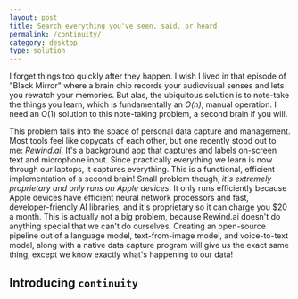 ```yaml
---
layout: post
title: Search everything you've seen, said, or heard
permalink: /continuity/
category: desktop
type: solution
---
```

I forget things too quickly after they happen. I wish I lived in that episode of "Black Mirror" where a brain chip records your audiovisual senses and lets you rewatch your memories. But alas, the ubiquitous solution is to note-take the things you learn, which is fundamentally an *O(n)*, manual operation. I need an O(1) solution to this note-taking problem, a second brain if you will.

This problem falls into the space of personal data capture and management. Most tools feel like copycats of each other, but one recently stood out to me: *Rewind.ai*. It's a background app that captures and labels on-screen text and microphone input. Since practically everything we learn is now through our laptops, it captures everything. This is a functional, efficient implementation of a second brain! 
Small problem though, *it's extremely proprietary and only runs on Apple devices*. It only runs efficiently because Apple devices have efficient neural network processors and fast, developer-friendly AI libraries, and it's proprietary so it can charge you $20 a month.
This is actually not a big problem, because Rewind.ai doesn't do anything special that we can't do ourselves. Creating an open-source pipeline out of a language model, text-from-image model, and voice-to-text model, along with a native data capture program will give us the exact same thing, except we know exactly what's happening to our data!

## Introducing `continuity`
